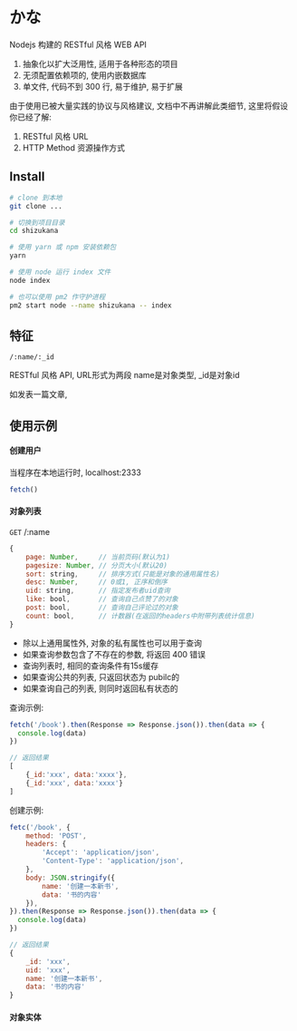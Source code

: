 # かな
Nodejs 构建的 RESTful 风格 WEB API



1. 抽象化以扩大泛用性, 适用于各种形态的项目
2. 无须配置依赖项的, 使用内嵌数据库
3. 单文件,  代码不到 300 行, 易于维护, 易于扩展



由于使用已被大量实践的协议与风格建议, 文档中不再讲解此类细节,  这里将假设你已经了解:

1. RESTful 风格 URL
2. HTTP Method 资源操作方式



## Install
```bash
# clone 到本地
git clone ...

# 切换到项目目录
cd shizukana

# 使用 yarn 或 npm 安装依赖包
yarn

# 使用 node 运行 index 文件
node index

# 也可以使用 pm2 作守护进程
pm2 start node --name shizukana -- index
```



## 特征



`/:name/:_id`

RESTful 风格 API, URL形式为两段 name是对象类型, _id是对象id

如发表一篇文章, 





## 使用示例



#### 创建用户

当程序在本地运行时, localhost:2333

```javascript
fetch()
```







#### 对象列表

`GET` /:name

```javascript
{
    page: Number,     // 当前页码(默认为1)
    pagesize: Number, // 分页大小(默认20)
	sort: string,     // 排序方式(只能是对象的通用属性名)
	desc: Number,     // 0或1, 正序和倒序
	uid: string,      // 指定发布者uid查询
	like: bool,       // 查询自己点赞了的对象
	post: bool,       // 查询自己评论过的对象
	count: bool,      // 计数器(在返回的headers中附带列表统计信息)
}
```

- 除以上通用属性外, 对象的私有属性也可以用于查询
- 如果查询参数包含了不存在的参数, 将返回 400 错误
- 查询列表时, 相同的查询条件有15s缓存
- 如果查询公共的列表, 只返回状态为 pubilc的
- 如果查询自己的列表, 则同时返回私有状态的



查询示例:

```javascript
fetch('/book').then(Response => Response.json()).then(data => {
  console.log(data)
})

// 返回结果
[
    {_id:'xxx', data:'xxxx'},
    {_id:'xxx', data:'xxxx'}
]
```



创建示例:

```javascript
fetc('/book', {
    method: 'POST',
    headers: {
        'Accept': 'application/json',
        'Content-Type': 'application/json',
    },
    body: JSON.stringify({
        name: '创建一本新书',
        data: '书的内容'
    }),
}).then(Response => Response.json()).then(data => {
  console.log(data)
})

// 返回结果
{
    _id: 'xxx',
    uid: 'xxx',
    name: '创建一本新书',
    data: '书的内容'
}
```



#### 对象实体

